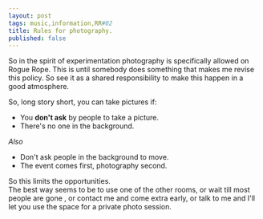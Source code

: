 ```yaml
---
layout: post
tags: music,information,RR#02
title: Rules for photography.
published: false
--- 
```

So in the spirit of experimentation photography is specifically allowed on Rogue Rope. This is until somebody does something that makes me revise this policy. So see it as a shared responsibility to make this happen in a good atmosphere.

So, long story short, you can take pictures if: 

- You **don't ask** by people to take a picture. 
- There's no one in the background.  

*Also*
- Don't ask people in the background to move.
- The event comes first, photography second.

So this limits the opportunities.  
The best way seems to be to use one of the other rooms, or wait till most people are gone , or contact me and come extra early, or talk to me and I'll let you use the space for a private photo session. 
